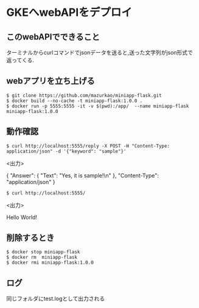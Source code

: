 # GKEへwebAPIをデプロイ
## このwebAPIでできること
ターミナルからcurlコマンドでjsonデータを送ると,送った文字列がjson形式で返ってくる.

## webアプリを立ち上げる
``` docker
$ git clone https://github.com/mazurkao/miniapp-flask.git
$ docker build --no-cache -t miniapp-flask:1.0.0 . 
$ docker run -p 5555:5555 -it -v $(pwd):/app/  --name miniapp-flask miniapp-flask:1.0.0
```

## 動作確認
```docker
$ curl http://localhost:5555/reply -X POST -H "Content-Type: application/json" -d '{"keyword": "sample"}'
```
<出力>

{
  "Answer": {
    "Text": "Yes, it is sample!\n"
  }, 
  "Content-Type": "application/json"
}
```docker
$ curl http://localhost:5555/
```
<出力>

Hello World!


## 削除するとき
``` docker
$ docker stop miniapp-flask
$ docker rm  miniapp-flask
$ docker rmi miniapp-flask:1.0.0
``` 

## ログ
同じフォルダにtest.logとして出力される